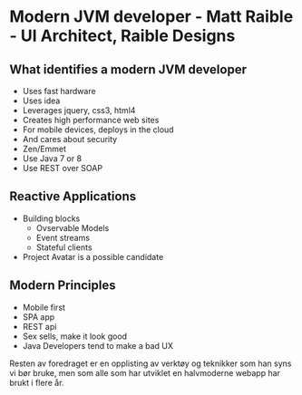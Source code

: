 # Modern JVM developer - Matt Raible - UI Architect, Raible Designs
## What identifies a modern JVM developer
- Uses fast hardware
- Uses idea
- Leverages jquery, css3, html4
- Creates high performance web sites
- For mobile devices, deploys in the cloud
- And cares about security
- Zen/Emmet
- Use Java 7 or 8
- Use REST over SOAP


## Reactive Applications
- Building blocks
  - Ovservable Models
  - Event streams
  - Stateful clients
- Project Avatar is a possible candidate

## Modern Principles
- Mobile first
- SPA app
- REST api
- Sex sells, make it look good
- Java Developers tend to make a bad UX

Resten av foredraget er en opplisting av verktøy og teknikker som han syns vi bør bruke, 
men som alle som har utviklet en halvmoderne webapp har brukt i flere år.
